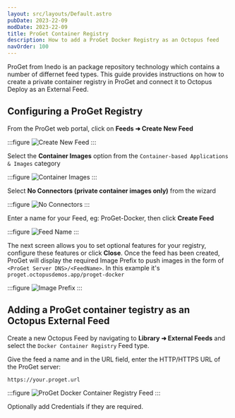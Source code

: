 ```yaml
---
layout: src/layouts/Default.astro
pubDate: 2023-22-09
modDate: 2023-22-09
title: ProGet Container Registry  
description: How to add a ProGet Docker Registry as an Octopus feed 
navOrder: 100
---
```


ProGet from Inedo is an package repository technology which contains a number of differnet feed types.  This guide provides instructions on how to create a private container registry in ProGet and connect it to Octopus Deploy as an External Feed.

## Configuring a ProGet Registry

From the ProGet web portal, click on **Feeds ➜ Create New Feed** 

:::figure
![Create New Feed](/docs/packaging-applications/package-repositories/guides/images/proget-create-feed.png)
:::

Select the **Container Images** option from the `Container-based Applications & Images` category

:::figure
![Container Images](/docs/packaging-applications/package-repositories/guides/container-repository/images/proget-container-images.png)
:::

Select **No Connectors (private container images only)** from the wizard

:::figure
![No Connectors](/docs/packaging-applications/package-repositories/guides/container-repository/images/proget-connect-proget-feed.png)
:::

Enter a name for your Feed, eg: ProGet-Docker, then click **Create Feed**

:::figure
![Feed Name](/docs/packaging-applications/package-repositories/guides/container-repository/images/proget-docker-repository.png)
:::

The next screen allows you to set optional features for your registry, configure these features or click **Close**.  Once the feed has been created, ProGet will display the required Image Prefix to push images in the form of `<ProGet Server DNS>/<FeedName>`.  In this example it's `proget.octopusdemos.app/proget-docker`

:::figure
![Image Prefix](/docs/packaging-applications/package-repositories/guides/container-repository/images/proget-container-registry-image-prefix.png)
:::


## Adding a ProGet container tegistry as an Octopus External Feed

Create a new Octopus Feed by navigating to **Library ➜ External Feeds** and select the `Docker Container Registry` Feed type. 

Give the feed a name and in the URL field, enter the HTTP/HTTPS URL of the ProGet server:

`https://your.proget.url`

:::figure
![ProGet Docker Container Registry Feed](/docs/packaging-applications/package-repositories/guides/container-registries/images/proget-external-feed.png)
:::

Optionally add Credentials if they are required. 